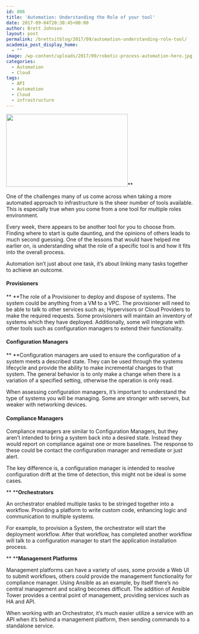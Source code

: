 ```yaml
---
id: 806
title: 'Automation: Understanding the Role of your tool'
date: 2017-09-04T20:30:45+00:00
author: Brett Johnson
layout: post
permalink: /brettsitblog/2017/09/automation-understanding-role-tool/
academia_post_display_home:
  - ""
image: /wp-content/uploads/2017/09/robotic-process-automation-hero.jpg
categories:
  - Automation
  - Cloud
tags:
  - API
  - Automation
  - Cloud
  - infrastructure
---
```



<img class="alignnone  wp-image-807" src="https://sdbrett.com/BrettsITBlog/wp-content/uploads/2017/09/robotic-process-automation-hero-300x180.jpg" alt="" width="327" height="196" srcset="https://sdbrett.com/assets/images2017/09/robotic-process-automation-hero-300x180.jpg 300w, https://sdbrett.com/assets/images2017/09/robotic-process-automation-hero-260x156.jpg 260w, https://sdbrett.com/assets/images2017/09/robotic-process-automation-hero.jpg 600w" sizes="(max-width: 327px) 100vw, 327px" />**

One of the challenges many of us come across when taking a more automated approach to infrastructure is the sheer number of tools available. This is especially true when you come from a one tool for multiple roles environment.

Every week, there appears to be another tool for you to choose from. Finding where to start is quite daunting, and the opinions of others leads to much second guessing. One of the lessons that would have helped me earlier on, is understanding what the role of a specific tool is and how it fits into the overall process.

Automation isn’t just about one task, it’s about linking many tasks together to achieve an outcome.

#### **Provisioners**

** **The role of a Provisioner to deploy and dispose of systems. The system could be anything from a VM to a VPC. The provisioner will need to be able to talk to other services such as; Hypervisors or Cloud Providers to make the required requests. Some provisioners will maintain an inventory of systems which they have deployed. Additionally, some will integrate with other tools such as configuration managers to extend their functionality.

#### **Configuration Managers**

** **Configuration managers are used to ensure the configuration of a system meets a described state. They can be used through the systems lifecycle and provide the ability to make incremental changes to that system. The general behavior is to only make a change when there is a variation of a specified setting, otherwise the operation is only read.

When assessing configuration managers, it’s important to understand the type of systems you will be managing. Some are stronger with servers, but weaker with networking devices.

#### **Compliance Managers**

Compliance managers are similar to Configuration Managers, but they aren’t intended to bring a system back into a desired state. Instead they would report on compliance against one or more baselines. The response to these could be contact the configuration manager and remediate or just alert.

The key difference is, a configuration manager is intended to resolve configuration drift at the time of detection, this might not be ideal is some cases.

** ****Orchestrators**

An orchestrator enabled multiple tasks to be stringed together into a workflow. Providing a platform to write custom code, enhancing logic and communication to multiple systems.

For example, to provision a System, the orchestrator will start the deployment workflow. After that workflow, has completed another workflow will talk to a configuration manager to start the application installation process.

** ****Management Platforms**

Management platforms can have a variety of uses, some provide a Web UI to submit workflows, others could provide the management functionality for compliance manager. Using Ansible as an example, by itself there’s no central management and scaling becomes difficult. The addition of Ansible Tower provides a central point of management, providing services such as HA and API.

When working with an Orchestrator, it’s much easier utilize a service with an API when it’s behind a management platform, then sending commands to a standalone service.